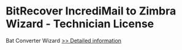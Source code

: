 # BitRecover IncrediMail to Zimbra Wizard - Technician License
Bat Converter Wizard
[>> Detailed information](https://secure.shareit.com/shareit/product.html?productid=300958785&affiliateid=200057808)